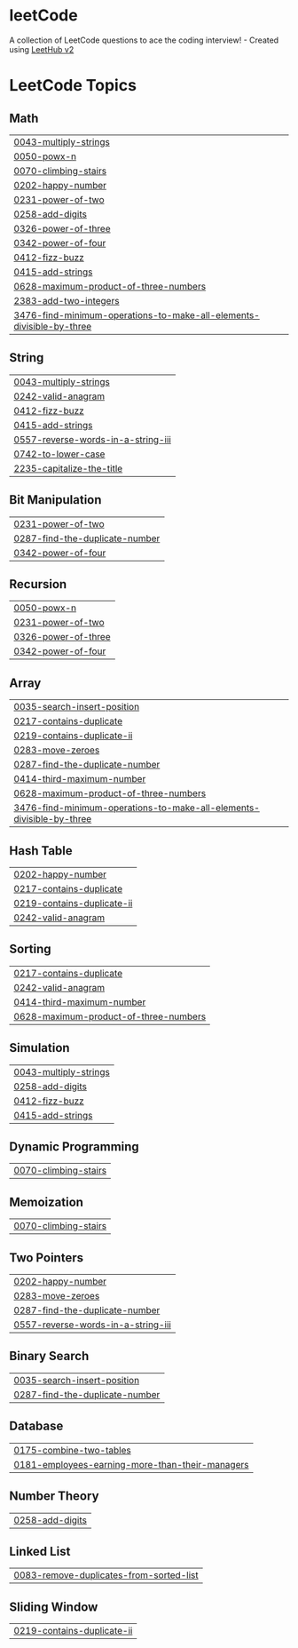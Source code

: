 # leetCode
A collection of LeetCode questions to ace the coding interview! - Created using [LeetHub v2](https://github.com/arunbhardwaj/LeetHub-2.0)

<!---LeetCode Topics Start-->
# LeetCode Topics
## Math
|  |
| ------- |
| [0043-multiply-strings](https://github.com/marvakt/leetCode/tree/master/0043-multiply-strings) |
| [0050-powx-n](https://github.com/marvakt/leetCode/tree/master/0050-powx-n) |
| [0070-climbing-stairs](https://github.com/marvakt/leetCode/tree/master/0070-climbing-stairs) |
| [0202-happy-number](https://github.com/marvakt/leetCode/tree/master/0202-happy-number) |
| [0231-power-of-two](https://github.com/marvakt/leetCode/tree/master/0231-power-of-two) |
| [0258-add-digits](https://github.com/marvakt/leetCode/tree/master/0258-add-digits) |
| [0326-power-of-three](https://github.com/marvakt/leetCode/tree/master/0326-power-of-three) |
| [0342-power-of-four](https://github.com/marvakt/leetCode/tree/master/0342-power-of-four) |
| [0412-fizz-buzz](https://github.com/marvakt/leetCode/tree/master/0412-fizz-buzz) |
| [0415-add-strings](https://github.com/marvakt/leetCode/tree/master/0415-add-strings) |
| [0628-maximum-product-of-three-numbers](https://github.com/marvakt/leetCode/tree/master/0628-maximum-product-of-three-numbers) |
| [2383-add-two-integers](https://github.com/marvakt/leetCode/tree/master/2383-add-two-integers) |
| [3476-find-minimum-operations-to-make-all-elements-divisible-by-three](https://github.com/marvakt/leetCode/tree/master/3476-find-minimum-operations-to-make-all-elements-divisible-by-three) |
## String
|  |
| ------- |
| [0043-multiply-strings](https://github.com/marvakt/leetCode/tree/master/0043-multiply-strings) |
| [0242-valid-anagram](https://github.com/marvakt/leetCode/tree/master/0242-valid-anagram) |
| [0412-fizz-buzz](https://github.com/marvakt/leetCode/tree/master/0412-fizz-buzz) |
| [0415-add-strings](https://github.com/marvakt/leetCode/tree/master/0415-add-strings) |
| [0557-reverse-words-in-a-string-iii](https://github.com/marvakt/leetCode/tree/master/0557-reverse-words-in-a-string-iii) |
| [0742-to-lower-case](https://github.com/marvakt/leetCode/tree/master/0742-to-lower-case) |
| [2235-capitalize-the-title](https://github.com/marvakt/leetCode/tree/master/2235-capitalize-the-title) |
## Bit Manipulation
|  |
| ------- |
| [0231-power-of-two](https://github.com/marvakt/leetCode/tree/master/0231-power-of-two) |
| [0287-find-the-duplicate-number](https://github.com/marvakt/leetCode/tree/master/0287-find-the-duplicate-number) |
| [0342-power-of-four](https://github.com/marvakt/leetCode/tree/master/0342-power-of-four) |
## Recursion
|  |
| ------- |
| [0050-powx-n](https://github.com/marvakt/leetCode/tree/master/0050-powx-n) |
| [0231-power-of-two](https://github.com/marvakt/leetCode/tree/master/0231-power-of-two) |
| [0326-power-of-three](https://github.com/marvakt/leetCode/tree/master/0326-power-of-three) |
| [0342-power-of-four](https://github.com/marvakt/leetCode/tree/master/0342-power-of-four) |
## Array
|  |
| ------- |
| [0035-search-insert-position](https://github.com/marvakt/leetCode/tree/master/0035-search-insert-position) |
| [0217-contains-duplicate](https://github.com/marvakt/leetCode/tree/master/0217-contains-duplicate) |
| [0219-contains-duplicate-ii](https://github.com/marvakt/leetCode/tree/master/0219-contains-duplicate-ii) |
| [0283-move-zeroes](https://github.com/marvakt/leetCode/tree/master/0283-move-zeroes) |
| [0287-find-the-duplicate-number](https://github.com/marvakt/leetCode/tree/master/0287-find-the-duplicate-number) |
| [0414-third-maximum-number](https://github.com/marvakt/leetCode/tree/master/0414-third-maximum-number) |
| [0628-maximum-product-of-three-numbers](https://github.com/marvakt/leetCode/tree/master/0628-maximum-product-of-three-numbers) |
| [3476-find-minimum-operations-to-make-all-elements-divisible-by-three](https://github.com/marvakt/leetCode/tree/master/3476-find-minimum-operations-to-make-all-elements-divisible-by-three) |
## Hash Table
|  |
| ------- |
| [0202-happy-number](https://github.com/marvakt/leetCode/tree/master/0202-happy-number) |
| [0217-contains-duplicate](https://github.com/marvakt/leetCode/tree/master/0217-contains-duplicate) |
| [0219-contains-duplicate-ii](https://github.com/marvakt/leetCode/tree/master/0219-contains-duplicate-ii) |
| [0242-valid-anagram](https://github.com/marvakt/leetCode/tree/master/0242-valid-anagram) |
## Sorting
|  |
| ------- |
| [0217-contains-duplicate](https://github.com/marvakt/leetCode/tree/master/0217-contains-duplicate) |
| [0242-valid-anagram](https://github.com/marvakt/leetCode/tree/master/0242-valid-anagram) |
| [0414-third-maximum-number](https://github.com/marvakt/leetCode/tree/master/0414-third-maximum-number) |
| [0628-maximum-product-of-three-numbers](https://github.com/marvakt/leetCode/tree/master/0628-maximum-product-of-three-numbers) |
## Simulation
|  |
| ------- |
| [0043-multiply-strings](https://github.com/marvakt/leetCode/tree/master/0043-multiply-strings) |
| [0258-add-digits](https://github.com/marvakt/leetCode/tree/master/0258-add-digits) |
| [0412-fizz-buzz](https://github.com/marvakt/leetCode/tree/master/0412-fizz-buzz) |
| [0415-add-strings](https://github.com/marvakt/leetCode/tree/master/0415-add-strings) |
## Dynamic Programming
|  |
| ------- |
| [0070-climbing-stairs](https://github.com/marvakt/leetCode/tree/master/0070-climbing-stairs) |
## Memoization
|  |
| ------- |
| [0070-climbing-stairs](https://github.com/marvakt/leetCode/tree/master/0070-climbing-stairs) |
## Two Pointers
|  |
| ------- |
| [0202-happy-number](https://github.com/marvakt/leetCode/tree/master/0202-happy-number) |
| [0283-move-zeroes](https://github.com/marvakt/leetCode/tree/master/0283-move-zeroes) |
| [0287-find-the-duplicate-number](https://github.com/marvakt/leetCode/tree/master/0287-find-the-duplicate-number) |
| [0557-reverse-words-in-a-string-iii](https://github.com/marvakt/leetCode/tree/master/0557-reverse-words-in-a-string-iii) |
## Binary Search
|  |
| ------- |
| [0035-search-insert-position](https://github.com/marvakt/leetCode/tree/master/0035-search-insert-position) |
| [0287-find-the-duplicate-number](https://github.com/marvakt/leetCode/tree/master/0287-find-the-duplicate-number) |
## Database
|  |
| ------- |
| [0175-combine-two-tables](https://github.com/marvakt/leetCode/tree/master/0175-combine-two-tables) |
| [0181-employees-earning-more-than-their-managers](https://github.com/marvakt/leetCode/tree/master/0181-employees-earning-more-than-their-managers) |
## Number Theory
|  |
| ------- |
| [0258-add-digits](https://github.com/marvakt/leetCode/tree/master/0258-add-digits) |
## Linked List
|  |
| ------- |
| [0083-remove-duplicates-from-sorted-list](https://github.com/marvakt/leetCode/tree/master/0083-remove-duplicates-from-sorted-list) |
## Sliding Window
|  |
| ------- |
| [0219-contains-duplicate-ii](https://github.com/marvakt/leetCode/tree/master/0219-contains-duplicate-ii) |
<!---LeetCode Topics End-->